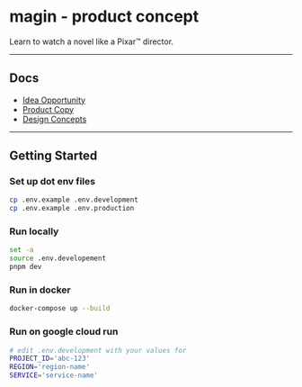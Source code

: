 # magin - product concept

Learn to watch a novel like a Pixar&#8482; director.

---

## Docs

- [Idea Opportunity](https://docs.google.com/document/d/1ppn-vLyPSDQXrWgCbuoEVHbVGEQTxRgzid5IiBzR294)
- [Product Copy](https://docs.google.com/document/d/15uO8FzrYri7Nr4X7SAb69MY-yOF4ocju47ChT8uKwBs)
- [Design Concepts](https://app.excalidraw.com/l/9bwooeBjJui/9Vk7yBl4R1a)

---

## Getting Started

### Set up dot env files

```sh
cp .env.example .env.development
cp .env.example .env.production
```

### Run locally

```sh
set -a
source .env.developement
pnpm dev
```

### Run in docker

```sh
docker-compose up --build
```

### Run on google cloud run

```sh
# edit .env.development with your values for
PROJECT_ID='abc-123'
REGION='region-name'
SERVICE='service-name'
```
